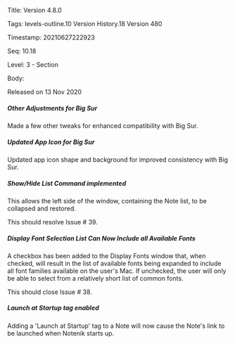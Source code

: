 Title:  Version 4.8.0

Tags:   levels-outline.10 Version History.18 Version 480

Timestamp: 20210627222923

Seq:    10.18

Level:  3 - Section

Body: 

Released on 13 Nov 2020
 
##### Other Adjustments for Big Sur

Made a few other tweaks for enhanced compatibility with Big Sur. 

 
##### Updated App Icon for Big Sur

Updated app icon shape and background for improved consistency with Big Sur. 

 
##### Show/Hide List Command implemented

This allows the left side of the window, containing the Note list, to be collapsed and restored. 

This should resolve Issue # 39.
 
##### Display Font Selection List Can Now Include all Available Fonts

A checkbox has been added to the Display Fonts window that, when checked, will result in the list of available fonts being expanded to include all font families available on the user's Mac. If unchecked, the user will only be able to select from a relatively short list of common fonts. 

This should close Issue # 38.
 
##### Launch at Startup tag enabled

Adding a 'Launch at Startup' tag to a Note will now cause the Note's link to be launched when Notenik starts up.
